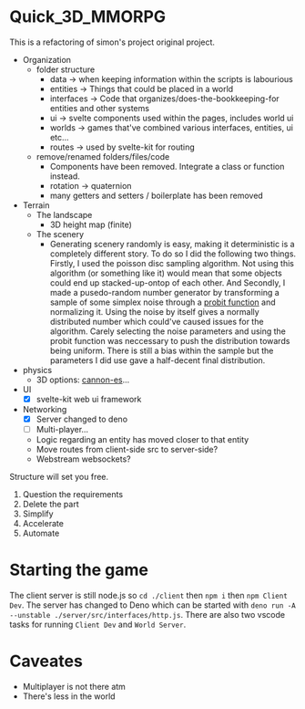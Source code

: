 # Quick_3D_MMORPG

This is a refactoring of simon's project original project.

- Organization
  - folder structure
    - data -> when keeping information within the scripts is labourious
    - entities -> Things that could be placed in a world
    - interfaces -> Code that organizes/does-the-bookkeeping-for entities and other systems
    - ui -> svelte components used within the pages, includes world ui
    - worlds -> games that've combined various interfaces, entities, ui etc...
    - routes -> used by svelte-kit for routing
  - remove/renamed folders/files/code
    - Components have been removed. Integrate a class or function instead.
    - rotation -> quaternion
    - many getters and setters / boilerplate has been removed
- Terrain
  - The landscape
    - 3D height map (finite)
  - The scenery
    - Generating scenery randomly is easy, making it deterministic is a completely different story. To do so I did the following two things. Firstly, I used the poisson disc sampling algorithm. Not using this algorithm (or something like it) would mean that some objects could end up stacked-up-ontop of each other. And Secondly, I made a pusedo-random number generator by transforming a sample of some simplex noise through a [probit function](https://en.wikipedia.org/wiki/Probit) and normalizing it. Using the noise by itself gives a normally distributed number which could've caused issues for the algorithm. Carely selecting the noise parameters and using the probit function was neccessary to push the distribution towards being uniform. There is still a bias within the sample but the parameters I did use gave a half-decent final distribution.
- physics
  - 3D options: [cannon-es](https://github.com/pmndrs/cannon-es)...
- UI
  - [x] svelte-kit web ui framework
- Networking
  - [x] Server changed to deno
  - [ ] Multi-player...
  - Logic regarding an entity has moved closer to that entity
  - Move routes from client-side src to server-side?
  - Webstream websockets?

Structure will set you free.

1. Question the requirements
2. Delete the part
3. Simplify
4. Accelerate
5. Automate

# Starting the game

The client server is still node.js so `cd ./client` then `npm i` then `npm Client Dev`. The server has changed to Deno which can be started with `deno run -A --unstable ./server/src/interfaces/http.js`. There are also two vscode tasks for running `Client Dev` and `World Server`.

# Caveates

- Multiplayer is not there atm
- There's less in the world

